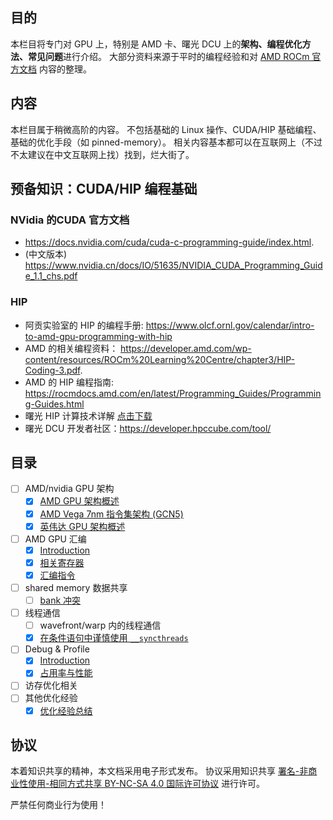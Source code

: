 ## 目的
本栏目将专门对 GPU 上，特别是 AMD 卡、曙光 DCU 上的**架构、编程优化方法、常见问题**进行介绍。
大部分资料来源于平时的编程经验和对 [AMD ROCm 官方文档](https://rocmdocs.amd.com/en/latest/index.html) 内容的整理。

## 内容
本栏目属于稍微高阶的内容。
不包括基础的 Linux 操作、CUDA/HIP 基础编程、基础的优化手段（如 pinned-memory）。
相关内容基本都可以在互联网上（不过不太建议在中文互联网上找）找到，烂大街了。

## 预备知识：CUDA/HIP 编程基础
### NVidia 的CUDA 官方文档
- https://docs.nvidia.com/cuda/cuda-c-programming-guide/index.html.
- (中文版本) https://www.nvidia.cn/docs/IO/51635/NVIDIA_CUDA_Programming_Guide_1.1_chs.pdf

### HIP
- 阿贡实验室的 HIP 的编程手册: https://www.olcf.ornl.gov/calendar/intro-to-amd-gpu-programming-with-hip
- AMD 的相关编程资料： https://developer.amd.com/wp-content/resources/ROCm%20Learning%20Centre/chapter3/HIP-Coding-3.pdf.
- AMD 的 HIP 编程指南: https://rocmdocs.amd.com/en/latest/Programming_Guides/Programming-Guides.html
- 曙光 HIP 计算技术详解 [点击下载](/hpc/hip-programming.pdf)
- 曙光 DCU 开发者社区：https://developer.hpccube.com/tool/

## 目录
- [ ] AMD/nvidia GPU 架构
   - [x] [AMD GPU 架构概述](contents/overview/AMD-gpu-arch.md)
   - [x] [AMD Vega 7nm 指令集架构 (GCN5)](contents/overview/AMD-7nm-isa.md)
   - [x] [英伟达 GPU 架构概述](contents/overview/nvidia-gpu-arch.md)
- [ ] AMD GPU 汇编
   - [x] [Introduction](contents/assembly/intro.md)
   - [x] [相关寄存器](contents/assembly/registers.md)
   - [x] [汇编指令](contents/assembly/instructions.md)
- [ ] shared memory 数据共享
   - [ ] [bank 冲突](contents/shared-memory/bank-conflict.md)
- [ ] 线程通信
   - [ ] wavefront/warp 内的线程通信
   - [x] [在条件语句中谨慎使用 `__syncthreads`](https://blog.gensh.me/cuda-warp-conmunication)
- [ ] Debug & Profile
   - [x] [Introduction](contents/profile-debug/intro.md)
   - [x] [占用率与性能](contents/profile-debug/occupancy.md) 
- [ ] 访存优化相关
- [ ] 其他优化经验
   - [x] [优化经验总结](contents/extra-opt-tips)
## 协议
本着知识共享的精神，本文档采用电子形式发布。 
协议采用知识共享 [署名-非商业性使用-相同方式共享 BY-NC-SA 4.0 国际许可协议](https://creativecommons.org/licenses/by-nc-sa/4.0/) 进行许可。

严禁任何商业行为使用！